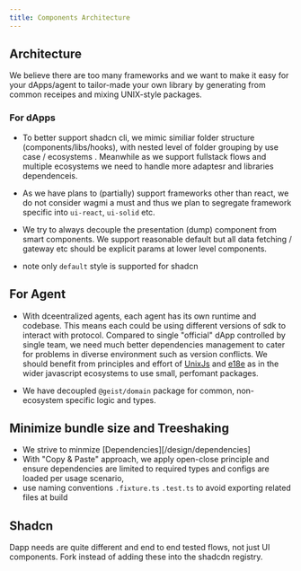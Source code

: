 ```yaml
---
title: Components Architecture
---
```



## Architecture

We believe there are too many frameworks and we want to make it easy for your dApps/agent to tailor-made your own library by generating from common receipes and mixing UNIX-style packages.

### For dApps

- To better support shadcn cli, we mimic similiar folder structure (components/libs/hooks), with nested level of folder grouping by use case / ecosystems . Meanwhile as we support fullstack flows and multiple ecosystems we need to handle more adaptesr and libraries dependenceis. 
- As we have plans to (partially) support frameworks other than react, we do not consider wagmi a must and thus we plan to segregate framework specific into `ui-react`, `ui-solid` etc. 

- We try to always decouple the presentation (dump) component from smart components. We support reasonable default but all data fetching / gateway etc should be explicit params at lower level components. 

- note only `default` style is supported for shadcn

## For Agent
- With dceentralized agents, each agent has its own runtime and codebase. This means each could be using different versions of sdk to interact with protocol. Compared to single "official" dApp controlled by single team, we need much better dependencies management to cater for problems in diverse environment such as version conflicts. We should benefit from principles and effort of [UnixJs](https://unjs.io/) and [e18e](https://e18e.dev/) as in the wider javascript ecosystems to use small, perfomant packages.


- We have decoupled `@geist/domain` package for common, non-ecosystem specific logic and types.



## Minimize bundle size and Treeshaking 
- We strive to minmize [Dependencies][/design/dependencies]
- With "Copy & Paste" approach, we apply open-close principle and ensure dependencies are limited to required types and configs are loaded per usage scenario, 
- use naming conventions `.fixture.ts` `.test.ts` to avoid exporting related files at build 


## Shadcn

Dapp needs are quite different and end to end tested flows, not just UI components. Fork instead of adding these into the shadcdn registry.
